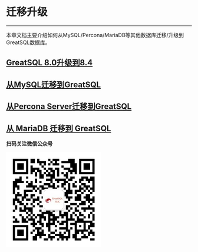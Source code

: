 # 迁移升级
---

本章文档主要介绍如何从MySQL/Percona/MariaDB等其他数据库迁移/升级到GreatSQL数据库。

## [GreatSQL 8.0升级到8.4](./5-upgrade-to-greatsql84.md)
## [从MySQL迁移到GreatSQL](./2-migrate-from-mysql-togreatsql.md)
## [从Percona Server迁移到GreatSQL](./3-migrate-from-percona-to-greatsql.md)
## [从 MariaDB 迁移到 GreatSQL](./4-migrate-from-mariadb-to-greatsql.md)

**扫码关注微信公众号**

![greatsql-wx](../greatsql-wx.jpg)
